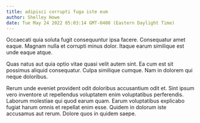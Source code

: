 ```yaml
---
title: adipisci corrupti fuga iste eum
author: Shelley Howe
date: Tue May 24 2022 05:03:14 GMT-0400 (Eastern Daylight Time)
---
```

Occaecati quia soluta fugit consequuntur ipsa facere. Consequatur amet eaque. Magnam nulla et corrupti minus dolor. Itaque earum similique est unde eaque atque.

 Quas natus aut quia optio vitae quasi velit autem sint. Ea cum est sit possimus aliquid consequatur. Culpa similique cumque. Nam in dolorem qui neque doloribus.

 Rerum unde eveniet provident odit doloribus accusantium odit et. Sint ipsum vero inventore ut repellendus voluptatem enim voluptatibus perferendis. Laborum molestiae qui quod earum quam. Earum voluptatibus explicabo fugiat harum omnis et repellat enim esse. Quidem in dolorum iste accusamus aut rerum. Dolore quos in quidem saepe.
